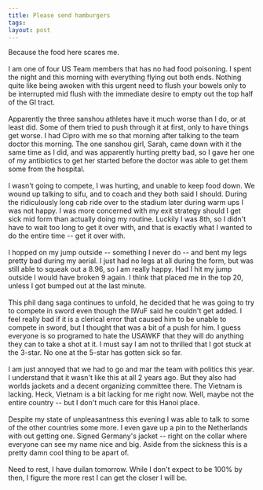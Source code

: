```yaml
---
title: Please send hamburgers
tags: 
layout: post
---
```

Because the food here scares me.<br /><br />I am one of four US Team members that has no had food poisoning. I spent the night and this morning with everything flying out both ends.  Nothing quite like being awoken with this urgent need to flush your bowels only to be interrupted mid flush with the immediate desire to empty out the top half of the GI tract.<br /><br />Apparently the three sanshou athletes have it much worse than I do, or at least did.  Some of them tried to push through it at first, only to have things get worse.  I had Cipro with me so that morning after talking to the team doctor this morning.  The one sanshou girl, Sarah, came down with it the same time as I did, and was apparently hurting pretty bad, so I gave her one of my antibiotics to get her started before the doctor was able to get them some from the hospital. <br /><br />I wasn't going to compete, I was hurting, and unable to keep food down.  We wound up talking to sifu, and to coach and they both said I should.  During the ridiculously long cab ride over to the stadium later during warm ups I was not happy.  I was more concerned with my exit strategy should I get sick mid form than actually doing my routine.  Luckily I was 8th, so I didn't have to wait too long to get it over with, and that is exactly what I wanted to do the entire time -- get it over with. <br /><br />I hopped on my jump outside -- something I never do -- and bent my legs pretty bad during my aerial.  I just had no legs at all during the form, but was still able to squeak out a 8.96, so I am really happy.  Had I hit my jump outside I would have broken 9 again. I think that placed me in the top 20, unless I got bumped out at the last minute.<br /><br />This phil dang saga continues to unfold, he decided that he was going to try to compete in sword even though the IWuF said he couldn't get added<!--, so he tried to go straight to the vietnamese registry helpers and get his name on the list.  I was a bit surprised that he decided to go behind coach's back, but it looks like he got a proper talking to because of it-->.  I feel really bad if it is a clerical error that caused him to be unable to compete in sword, but I thought that was a bit of a push for him. I guess everyone is so programed to hate the USAWKF that they will do anything they can to take a shot at it.  I must say I am not to thrilled that I got stuck at the 3-star.  No one at the 5-star has gotten sick so far.<br /><br />I am just annoyed that we had to go and mar the team with politics this year.  I understand that it wasn't like this at all 2 years ago.  But they also had worlds jackets and a decent organizing committee there.  The Vietnam is lacking.  Heck, Vietnam is a bit lacking for me right now.  Well, maybe not the entire country -- but I don't much care for this Hanoi place.<br /><br />Despite my state of unpleasantness this evening I was able to talk to some of the other countries some more.  I even gave up a pin to the Netherlands with out getting one.  Signed Germany's jacket -- right on the collar where everyone can see my name nice and big.  Aside from the sickness this is a pretty damn cool thing to be apart of. <br /><br />Need to rest, I have duilan tomorrow.  While I don't expect to be 100% by then, I figure the more rest I can get the closer I will be.
